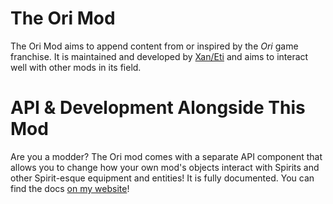 # The Ori Mod

The Ori Mod aims to append content from or inspired by the *Ori* game franchise. It is maintained and developed by [Xan/Eti](https://etithespir.it/) and aims to interact well with other mods in its field.

# API & Development Alongside This Mod
Are you a modder? The Ori mod comes with a separate API component that allows you to change how your own mod's objects interact with Spirits and other Spirit-esque equipment and entities! It is fully documented. You can find the docs [on my website](https://etithespir.it/OriModAPIDocs/etithespirit/orimod/api/package-summary.html)!